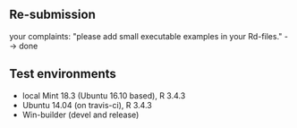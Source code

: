## Re-submission

your complaints: "please add small executable examples in your Rd-files."
--> done 


## Test environments

* local Mint 18.3 (Ubuntu 16.10 based), R 3.4.3
* Ubuntu 14.04 (on travis-ci), R 3.4.3
* Win-builder (devel and release)




